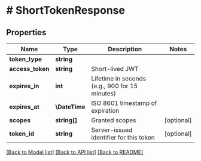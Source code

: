 # # ShortTokenResponse

## Properties

Name | Type | Description | Notes
------------ | ------------- | ------------- | -------------
**token_type** | **string** |  |
**access_token** | **string** | Short-lived JWT |
**expires_in** | **int** | Lifetime in seconds (e.g., 900 for 15 minutes) |
**expires_at** | **\DateTime** | ISO 8601 timestamp of expiration |
**scopes** | **string[]** | Granted scopes | [optional]
**token_id** | **string** | Server-issued identifier for this token | [optional]

[[Back to Model list]](../../README.md#models) [[Back to API list]](../../README.md#endpoints) [[Back to README]](../../README.md)
